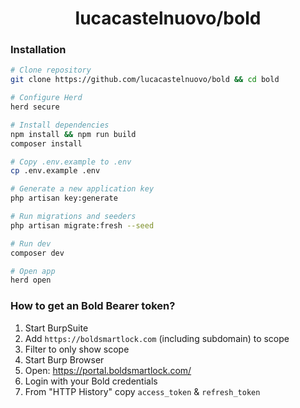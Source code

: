 <h1 align="center">
  lucacastelnuovo/bold
</h1>

### Installation

```sh
# Clone repository
git clone https://github.com/lucacastelnuovo/bold && cd bold

# Configure Herd
herd secure

# Install dependencies
npm install && npm run build
composer install

# Copy .env.example to .env
cp .env.example .env

# Generate a new application key
php artisan key:generate

# Run migrations and seeders
php artisan migrate:fresh --seed

# Run dev
composer dev

# Open app
herd open
```

### How to get an Bold Bearer token?

1. Start BurpSuite
2. Add `https://boldsmartlock.com` (including subdomain) to scope
3. Filter to only show scope
4. Start Burp Browser
5. Open: https://portal.boldsmartlock.com/
6. Login with your Bold credentials
7. From "HTTP History" copy `access_token` & `refresh_token`
